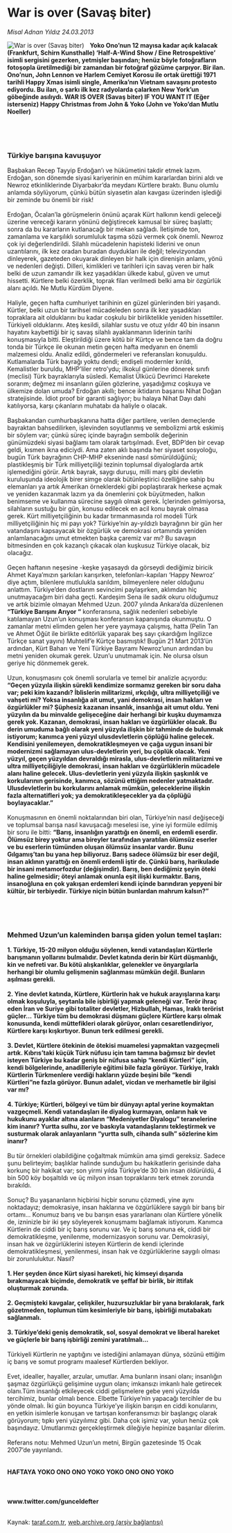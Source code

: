 # War is over (Savaş biter)

*Misal Adnan Yıldız 24.03.2013*

<div class="yazi"><img align="left" alt="War is over (Savaş biter)" border="0" src="http://www.taraf.com.tr/fotoraflar/makaleler/war-is-over-savas-biter_5054_orijinal.jpg" style="border-right-width:10px; border-color:#FFFFFF"/><strong>Yoko Ono’nun 12 mayısa kadar açık kalacak (Frankfurt, Schirn Kunsthalle) ‘Half-A-Wind Show / Eine Retrospektive’ isimli sergisini gezerken, yetmişler başından; henüz böyle fotoğrafların fotoşopla üretilmediği bir zamandan bir fotoğraf gözüme çarpıyor. Bir ilan. Ono’nun, John Lennon ve Harlem Cemiyet Korosu ile ortak ürettiği 1971 tarihli Happy Xmas isimli single, Amerika’nın Vietnam savaşını protesto ediyordu. Bu ilan, o şarkı ilk kez radyolarda çalarken New York’un göbeğinde asılıydı. WAR IS OVER (Savaş biter) IF YOU WANT IT (Eğer isterseniz) Happy Christmas from John &amp; Yoko (John ve Yoko’dan Mutlu Noeller)</strong><br/><br/>
<h3> </h3>
<h3>Türkiye barışına kavuşuyor</h3>Başbakan Recep Tayyip Erdoğan’ı ve hükümetini takdir etmek lazım. Erdoğan, son dönemde siyasi kariyerinin en mühim kararlardan birini aldı ve Newroz etkinliklerinde Diyarbakır’da meydanı Kürtlere bıraktı. Bunu olumlu anlamda söylüyorum, çünkü bütün siyasetin alan kavgası üzerinden işlediği bir zeminde bu önemli bir risk!<br/><br/>Erdoğan, Öcalan’la görüşmelerin önünü açarak Kürt halkının kendi geleceği üzerine vereceği kararın yönünü değiştirecek kamusal bir süreç başlattı; sonra da bu kararların kutlanacağı bir mekan sağladı. İletişimde ton, zamanlama ve karşılıklı sorumluluk taşıma sözü vermek çok önemli. Newroz çok iyi değerlendirildi. Silahlı mücadelenin hapisteki liderini ve onun uzantılarını, ilk kez oradan buradan duydukları ile değil; televizyondan dinleyerek, gazeteden okuyarak dinleyen bir halk için direnişin anlamı, yönü ve nedenleri değişti. Dilleri, kimlikleri ve tarihleri için savaş veren bir halk belki de uzun zamandır ilk kez yaşadıkları ülkede kabul, güven ve umut hissetti. Kürtlere belki özerklik, toprak filan verilmedi belki ama bir özgürlük alanı açıldı. Ne Mutlu Kürdüm Diyene.<br/><br/>Haliyle, geçen hafta cumhuriyet tarihinin en güzel günlerinden biri yaşandı. Kürtler, belki uzun bir tarihsel mücadeleden sonra ilk kez yaşadıkları topraklara ait olduklarını bu kadar coşkulu bir birliktelikle yeniden hissettiler. Türkiyeli olduklarını. Ateş kesildi, silahlar sustu ve otuz yıldır 40 bin insanın hayatını kaybettiği bir iç savaş silahlı ayaklanmanın liderinin tarihi konuşmasıyla bitti. Eleştirildiği üzere kötü bir Kürtçe ve bence tam da doğru tonda bir Türkçe ile okunan metin geçen hafta medyanın en önemli malzemesi oldu. Analiz edildi, göndermeleri ve referansları konuşuldu. Kutlamalarda Türk bayrağı yoktu dendi; endişeli modernler kırıldı, Kemalistler buruldu, MHP’liler retro’ydu; ilkokul günlerine dönerek sınıfı (meclisi) Türk bayraklarıyla süsledi. Kemalist Ülkücü Devrimci Harekete sorarım; değmez mi insanların gülen gözlerine, yaşadığımız coşkuya ve ülkemize dolan umuda? Erdoğan akıllı; bence iktidarın başarısı Nihat Doğan stratejisinde. İdiot proof bir garanti sağlıyor; bu halaya Nihat Dayı dahi katılıyorsa, karşı çıkanların muhatabı da haliyle o olacak.<br/><br/>Başbakandan cumhurbaşkanına hatta diğer partilere, verilen demeçlerde bayraktan bahsedilirken, işlevinden soyutlanmış ve sembolizmi artık eskimiş bir söylem var; çünkü süreç içinde bayrağın sembolik değerinin günümüzdeki siyasi bağlamı tam olarak tartışılmadı. Evet, BDP’den bir cevap geldi, kısmen ikna ediciydi. Ama zaten aklı başında her siyaset sosyoloğu, bugün Türk bayrağının CHP-MHP ekseninde nasıl sömürüldüğünü; plastikleşmiş bir Türk milliyetçiliği tezinin toplumsal diyaloglarda artık işlemediğini görür. Artık bayrak, saygı duruşu, milli marş gibi devletin kuruluşunda ideolojik birer simge olarak bütünleştirici özelliğine sahip bu elemanları ya artık Amerikan örneklerdeki gibi poplaştırarak herkese açmak ve yeniden kazanmak lazım ya da önemlerini çok büyütmeden, halkın benimseme ve kullanma sürecine saygılı olmak gerek. İçlerinden gelmiyorsa, silahların sustuğu bir gün, konusu edilecek en acil konu bayrak olmasa gerek. Kürt milliyetçiliğinin bu kadar tırmanmasında rol modeli Türk milliyetçiliğinin hiç mi payı yok? Türkiye’nin ay-yıldızlı bayrağının bir gün her vatandaşını kapsayacak bir özgürlük ve demokrasi ortamında yeniden anlamlanacağını umut etmekten başka çaremiz var mı? Bu savaşın bitmesinden en çok kazançlı çıkacak olan kuşkusuz Türkiye olacak, biz olacağız.<br/><br/>Geçen haftanın neşesine -keşke yaşasaydı da görseydi dediğimiz biricik Ahmet Kaya’mızın şarkıları karışırken, telefonları-kapıları ‘Happy Newroz’ diye açtım, bilenlere mutlulukla sarıldım, bilmeyenlere neler olduğunu anlattım. Türkiye’den dostlarım sevincimi paylaşırken, aklımdan hiç unutmayacağım biri daha geçti. Kardeşim Sena ile sadık okuru olduğumuz ve artık bizimle olmayan Mehmed Uzun. 2007 yılında Ankara’da düzenlenen <strong>“Türkiye Barışını Arıyor “</strong> konferansına, sağlık nedenleri sebebiyle katılamayan Uzun’un konuşması konferansın kapanışında okunmuştu. O zamanlar metni elimden gelen her yere yaymaya çalışmış, hatta (Pelin Tan ve Ahmet Öğüt ile birlikte editörlük yaparak beş sayı çıkardığım İngilizce Türkçe sanat yayını) Muhtelif’e Kürtçe basmıştık! Bugün 21 Mart 2013’ün ardından, Kürt Baharı ve Yeni Türkiye Bayramı Newroz’unun ardından bu metni yeniden okumak gerek. Uzun’u unutmamak için. Ne olursa olsun geriye hiç dönmemek gerek.<br/><br/>Uzun, konuşmasını çok önemli sorularla ve temel bir analizle açıyordu: <strong>“Geçen yüzyıla ilişkin sürekli kendimize sormamız gereken bir soru daha var; peki kim kazandı? İblislerin militarizmi, ırkçılığı, ultra milliyetçiliği ve vahşeti mi? Yoksa insanlığa ait umut, yani demokrasi, insan hakları ve özgürlükler mi? Şüphesiz kazanan insanlık, insanlığa ait umut oldu. Yeni yüzyılın da bu minvalde gelişeceğine dair herhangi bir kuşku duymamıza gerek yok. Kazanan, demokrasi, insan hakları ve özgürlükler olacak. Bu derin umuduma bağlı olarak yeni yüzyıla ilişkin bir tahminde de bulunmak istiyorum; kanımca yeni yüzyıl ulusdevletlerin çöplüğü haline gelecek. Kendisini yenilemeyen, demokratikleşmeyen ve çağa uygun insani bir modernizmi sağlamayan ulus-devletlerin yeri, bu çöplük olacak. Yeni yüzyıl, geçen yüzyıldan devraldığı mirasla, ulus-devletlerin militarizmi ve ultra milliyetçiliğiyle demokrasi, insan hakları ve özgürlüklerin mücadele alanı haline gelecek. Ulus-devletlerin yeni yüzyıla ilişkin şaşkınlık ve korkularının gerisinde, kanımca, sözünü ettiğim nedenler yatmaktadır. Ulusdevletlerin bu korkularını anlamak mümkün, geleceklerine ilişkin fazla alternatifleri yok; ya demokratikleşecekler ya da çöplüğü boylayacaklar.”<br/></strong><br/>Konuşmasının en önemli noktalarından biri olan, Türkiye’nin nasıl değişeceği ve toplumsal barışa nasıl kavuşacağı meselesi ise, yine iyi formüle edilmiş bir soru ile bitti: <strong>“Barış, insanlığın yarattığı en önemli, en erdemli eserdir. Ölümsüz birey yoktur ama bireyler tarafından yaratılan ölümsüz eserler ve bu eserlerin tümünden oluşan ölümsüz insanlar vardır. Bunu Gılgamış’tan bu yana hep biliyoruz. Barış sadece ölümsüz bir eser değil, insan aklının yarattığı en önemli erdemli iştir de. Çünkü barış, harikulade bir insani metamorfozdur (değişimdir). Barış, ben dediğimiz şeyin öteki haline gelmesidir; öteyi anlamak onunla eşit ilişki kurmaktır. Barış, insanoğluna en çok yakışan erdemleri kendi içinde barındıran yepyeni bir kültür, bir terbiyedir. Türkiye niçin bütün bunlardan mahrum kalsın?”</strong><br/><br/>
<h3> </h3>
<h3>Mehmed Uzun’un kaleminden barışa giden yolun temel taşları:</h3><strong>1. Türkiye, 15-20 milyon olduğu söylenen, kendi vatandaşları Kürtlerle barışmanın yollarını bulmalıdır. Devlet katında derin bir Kürt düşmanlığı, kin ve nefreti var. Bu kötü alışkanlıklar, gelenekler ve önyargılarla herhangi bir olumlu gelişmenin sağlanması mümkün değil. Bunların aşılması gerekli.<br/><br/>2. Yine devlet katında, Kürtlere, Kürtlerin hak ve hukuk arayışlarına karşı olmak koşuluyla, şeytanla bile işbirliği yapmak geleneği var. Terör ihraç eden İran ve Suriye gibi totaliter devletler, Hizbullah, Hamas, Iraklı terörist güçler... Türkiye tüm bu demokrasi düşmanı güçlere Kürtlere karşı olmak konusunda, kendi müttefikleri olarak görüyor, onları cesaretlendiriyor, Kürtlere karşı kışkırtıyor. Bunun terk edilmesi gerekli.<br/><br/>3. Devlet, Kürtlere ötekinin de ötekisi muamelesi yapmaktan vazgeçmeli artık. Kıbrıs’taki küçük Türk nüfusu için tam tamına bağımsız bir devlet isteyen Türkiye bu kadar geniş bir nüfusa sahip “kendi Kürtleri” için, kendi bölgelerinde, anadilleriyle eğitimi bile fazla görüyor. Türkiye, Iraklı Kürtlerin Türkmenlere verdiği hakların yüzde beşini bile “kendi Kürtleri”ne fazla görüyor. Bunun adalet, vicdan ve merhametle bir ilgisi var mı?<br/><br/>4. Türkiye; Kürtleri, bölgeyi ve tüm bir dünyayı aptal yerine koymaktan vazgeçmeli. Kendi vatandaşları ile diyalog kurmayan, onların hak ve hukukunu ayaklar altına alanların “Medeniyetler Diyalogu” teranelerine kim inanır? Yurtta sulhu, zor ve baskıyla vatandaşlarını tekleştirmek ve susturmak olarak anlayanların “yurtta sulh, cihanda sulh” sözlerine kim inanır?<br/></strong><br/>Bu tür örnekleri olabildiğine çoğaltmak mümkün ama şimdi gereksiz. Sadece şunu belirteyim; başlıklar halinde sunduğum bu hakikatlerin gerisinde daha korkunç bir hakikat var; son yirmi yılda Türkiye’de 30 bin insan öldürüldü, 4 bin 500 köy boşaltıldı ve üç milyon insan topraklarını terk etmek zorunda bırakıldı.<br/><br/>Sonuç? Bu yaşananların hiçbirisi hiçbir sorunu çözmedi, yine aynı noktadayız; demokrasiye, insan haklarına ve özgürlüklere saygılı bir barış bir ortamı... Konumuz barış ve bu barışın esas yararlananı olan Kürtlere yönelik de, izninizle bir iki şey söyleyerek konuşmamı bağlamak istiyorum. Kanımca Kürtlerin de ciddi bir iç barış sorunu var. Ve iç barış sonuna ek, ciddi bir demokratikleşme, yenilenme, modernizasyon sorunu var. Demokrasiyi, insan hak ve özgürlüklerini isteyen Kürtlerin de kendi içlerinde demokratikleşmesi, yenilenmesi, insan hak ve özgürlüklerine saygılı olması bir zorunluluktur. Nasıl?<br/><br/><strong>1. Her şeyden önce Kürt siyasi hareketi, hiç kimseyi dışarıda bırakmayacak biçimde, demokratik ve şeffaf bir birlik, bir ittifak oluşturmak zorunda.<br/><br/>2. Geçmişteki kavgalar, çelişkiler, huzursuzluklar bir yana bırakılarak, fark gözetmeden, toplumun tüm kesimleriyle bir barış, işbirliği mutabakatı sağlanmalı.<br/><br/>3. Türkiye’deki geniş demokratik, sol, sosyal demokrat ve liberal hareket ve güçlerle bir barış işbirliği zemini yaratılmalı...<br/></strong><br/>Türkiyeli Kürtlerin ne yaptığını ve istediğini anlamayan dünya, sözünü ettiğim iç barış ve somut programı maalesef Kürtlerden bekliyor.<br/><br/>Evet, idealler, hayaller, arzular, umutlar. Ama bunların insani olanı; insanlığın şaşmaz özgürlükçü gelişimine uygun olanı; imkansızı imkanlı hale getirecek olanı.Tüm insanlığı etkileyecek ciddi gelişmelere gebe yeni yüzyılda tercihimiz, bunlar olmalı bence. Elbette Türkiye’nin yapacağı tercihler de bu yönde olmalı. İki gün boyunca Türkiye’ye ilişkin barışın en ciddi konularını, en yetkin isimlerle konuşan ve tartışan konferansımızı bir başlangıç olarak görüyorum; tıpkı yeni yüzyılımız gibi. Daha çok işimiz var, yolun henüz çok başındayız. Umutlarımızı gerçekleştirmek dileğiyle hepinize başarılar dilerim.<br/><br/>Referans notu: Mehmed Uzun’un metni, Birgün gazetesinde 15 Ocak 2007’de yayınlandı.<br/><br/><br/><strong>HAFTAYA YOKO ONO ONO YOKO YOKO ONO ONO YOKO<br/></strong><br/><br/><br/><strong>www.twitter.com/gunceldefter<br/><br/></strong>
</div>

Kaynak: [taraf.com.tr](http://www.taraf.com.tr:80/misal-adnan-yildiz/makale-war-is-over-savas-biter.htm), [web.archive.org (arşiv bağlantısı)](http://web.archive.org/web/20131018160044/http://www.taraf.com.tr:80/misal-adnan-yildiz/makale-war-is-over-savas-biter.htm)
